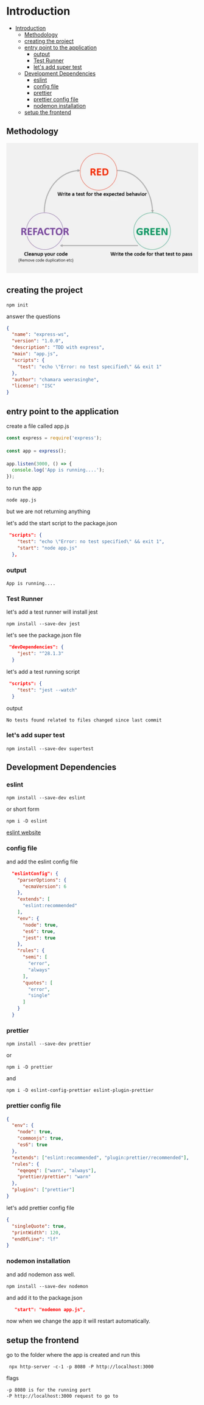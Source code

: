 # Introduction

- [Introduction](#introduction)
  - [Methodology](#methodology)
  - [creating the project](#creating-the-project)
  - [entry point to the application](#entry-point-to-the-application)
    - [output](#output)
    - [Test Runner](#test-runner)
    - [let's add super test](#lets-add-super-test)
  - [Development Dependencies](#development-dependencies)
    - [eslint](#eslint)
    - [config file](#config-file)
    - [prettier](#prettier)
    - [prettier config file](#prettier-config-file)
    - [nodemon installation](#nodemon-installation)
  - [setup the frontend](#setup-the-frontend)

## Methodology

![methodology](../img/1.png)

## creating the project

```shell
npm init
```

answer the questions

```json
{
  "name": "express-ws",
  "version": "1.0.0",
  "description": "TDD with express",
  "main": "app.js",
  "scripts": {
    "test": "echo \"Error: no test specified\" && exit 1"
  },
  "author": "chamara weerasinghe",
  "license": "ISC"
}
```

## entry point to the application

create a file called app.js

```js
const express = require('express');

const app = express();

app.listen(3000, () => {
  console.log('App is running....');
});
```

to run the app

```shell
node app.js
```

but we are not returning anything

let's add the start script to the package.json

```json
 "scripts": {
    "test": "echo \"Error: no test specified\" && exit 1",
    "start": "node app.js"
  },
```

### output

```shell
App is running....
```

### Test Runner

let's add a test runner
will install jest

```shell
npm install --save-dev jest
```

let's see the package.json file

```json
 "devDependencies": {
    "jest": "^28.1.3"
  }
```

let's add a test running script

```json
 "scripts": {
    "test": "jest --watch"
  }
```

output

```shell
No tests found related to files changed since last commit
```

### let's add super test

```shell
npm install --save-dev supertest
```

## Development Dependencies

### eslint

```shell
npm install --save-dev eslint
```

or short form

```shell
npm i -D eslint
```

[eslint website](https://eslint.org/docs/latest/user-guide/getting-started)

### config file

and add the eslint config file

```json
  "eslintConfig": {
    "parserOptions": {
      "ecmaVersion": 6
    },
    "extends": [
      "eslint:recommended"
    ],
    "env": {
      "node": true,
      "es6": true,
      "jest": true
    },
    "rules": {
      "semi": [
        "error",
        "always"
      ],
      "quotes": [
        "error",
        "single"
      ]
    }
  }
```

### prettier

```shell
npm install --save-dev prettier
```

or

```shell
npm i -D prettier
```

and

```shell
npm i -D eslint-config-prettier eslint-plugin-prettier
```

### prettier config file

```json
{
  "env": {
    "node": true,
    "commonjs": true,
    "es6": true
  },
  "extends": ["eslint:recommended", "plugin:prettier/recommended"],
  "rules": {
    "eqeqeq": ["warn", "always"],
    "prettier/prettier": "warn"
  },
  "plugins": ["prettier"]
}

```

let's add prettier config file

```json
{
  "singleQuote": true,
  "printWidth": 120,
  "endOfLine": "lf"
}

```

### nodemon installation

 and add nodemon ass well.

```shell
npm install --save-dev nodemon
```

and add it to the package.json

```json
   "start": "nodemon app.js",
```

now when we change the app it will restart automatically.

## setup the frontend

go to the folder where the app is created
and run this

```shell
 npx http-server -c-1 -p 8080 -P http://localhost:3000
```

flags

```-c-1 no cashing the static files
-p 8080 is for the running port
-P http://localhost:3000 request to go to
```
